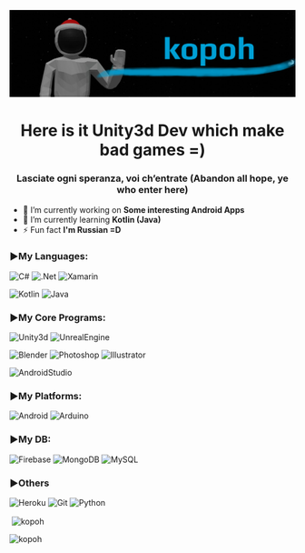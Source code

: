 [![header](https://github.com/kopoh/kopoh/blob/main/assets/header_new_year_ava.png)](https://vk.com/kopoh_cool)
<h1 align="center">Here is it Unity3d Dev which make bad games =)</h1>
<h3 align="center">Lasciate ogni speranza, voi ch’entrate (Abandon all hope, ye who enter here)</h3>

- 🔭 I’m currently working on **Some interesting Android Apps**
- 🌱 I’m currently learning **Kotlin (Java)**
- ⚡ Fun fact **I'm Russian =D**

### ▶My Languages: 
![C#](https://img.shields.io/badge/-C%23-090909?style=for-the-badge&logo=Csharp) ![.Net](https://img.shields.io/badge/-.Net-090909?style=for-the-badge&logo=dotNet) ![Xamarin](https://img.shields.io/badge/-Xamarin-090909?style=for-the-badge&logo=Xamarin)

![Kotlin](https://img.shields.io/badge/-Kotlin-090909?style=for-the-badge&logo=Kotlin) ![Java](https://img.shields.io/badge/-Java-090909?style=for-the-badge&logo=Java)


### ▶My Core Programs:
![Unity3d](https://img.shields.io/badge/-Unity3d-090909?style=for-the-badge&logo=unity) ![UnrealEngine](https://img.shields.io/badge/-UnrealEngine-090909?style=for-the-badge&logo=UnrealEngine) 

![Blender](https://img.shields.io/badge/-Blender-090909?style=for-the-badge&logo=Blender) ![Photoshop](https://img.shields.io/badge/-Photoshop-090909?style=for-the-badge&logo=adobephotoshop) ![Illustrator](https://img.shields.io/badge/-Illustrator-090909?style=for-the-badge&logo=adobeIllustrator) 

![AndroidStudio](https://img.shields.io/badge/-AndroidStudio-090909?style=for-the-badge&logo=AndroidStudio)


### ▶My Platforms:
![Android](https://img.shields.io/badge/-Android-090909?style=for-the-badge&logo=Android) ![Arduino](https://img.shields.io/badge/-Arduino-090909?style=for-the-badge&logo=Arduino)

### ▶My DB:
![Firebase](https://img.shields.io/badge/-Firebase-090909?style=for-the-badge&logo=Firebase) ![MongoDB](https://img.shields.io/badge/-MongoDB-090909?style=for-the-badge&logo=MongoDB) ![MySQL](https://img.shields.io/badge/-SQL-090909?style=for-the-badge&logo=MySQL)

### ▶Others
![Heroku](https://img.shields.io/badge/-Heroku-090909?style=for-the-badge&logo=Heroku) ![Git](https://img.shields.io/badge/-Git-090909?style=for-the-badge&logo=Git) ![Python](https://img.shields.io/badge/-Python-090909?style=for-the-badge&logo=Python)


<p>&nbsp;<img align="center" src="https://github-readme-stats.vercel.app/api?username=kopoh&show_icons=true&locale=en" alt="kopoh" /></p>

<p><img align="left" src="https://github-readme-stats.vercel.app/api/top-langs?username=kopoh&show_icons=true&locale=en&layout=compact" alt="kopoh" /></p>


